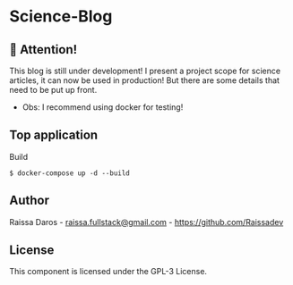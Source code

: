 # Science-Blog

## :stop_sign: Attention!

This blog is still under development!
I present a project scope for science articles, it can now be used in production! But there are some details that need to be put up front.

- Obs: I recommend using docker for testing!


## Top application
Build
```
$ docker-compose up -d --build
```

## Author
Raissa Daros - raissa.fullstack@gmail.com - https://github.com/Raissadev

## License
This component is licensed under the GPL-3 License.

